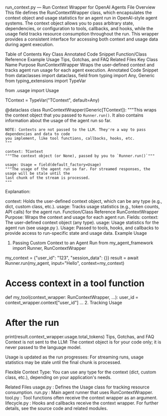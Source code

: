 run_context.py — Run Context Wrapper for OpenAI Agents
File Overview
This file defines the RunContextWrapper class, which encapsulates the context object and usage statistics for an agent run in OpenAI-style agent systems. The context object allows you to pass arbitrary state, dependencies, or configuration to tools, callbacks, and hooks, while the usage field tracks resource consumption throughout the run. This wrapper provides a consistent interface for accessing both context and usage data during agent execution.

Table of Contents
Key Class
Annotated Code Snippet
Function/Class Reference
Example Usage
Tips, Gotchas, and FAQ
Related Files
Key Class
Name	Purpose
RunContextWrapper	Wraps the user-defined context and tracks agent run usage for each agent execution.
Annotated Code Snippet
from dataclasses import dataclass, field
from typing import Any, Generic
from typing_extensions import TypeVar

from .usage import Usage

TContext = TypeVar("TContext", default=Any)

@dataclass
class RunContextWrapper(Generic[TContext]):
    """This wraps the context object that you passed to `Runner.run()`. It also contains
    information about the usage of the agent run so far.

    NOTE: Contexts are not passed to the LLM. They're a way to pass dependencies and data to code
    you implement, like tool functions, callbacks, hooks, etc.
    """

    context: TContext
    """The context object (or None), passed by you to `Runner.run()`"""

    usage: Usage = field(default_factory=Usage)
    """The usage of the agent run so far. For streamed responses, the usage will be stale until the
    last chunk of the stream is processed.
    """
Explanation:

context: Holds the user-defined context object, which can be any type (e.g., dict, custom class, etc.).
usage: Tracks usage statistics (e.g., token counts, API calls) for the agent run.
Function/Class Reference
RunContextWrapper
Purpose: Wraps the context and usage for each agent run.
Fields:
context: The user-defined context object (any type).
usage: Usage statistics for the agent run (see 
usage.py
).
Usage: Passed to tools, hooks, and callbacks to provide access to run-specific state and usage data.
Example Usage
1. Passing Custom Context to an Agent Run
from my_agent_framework import Runner, RunContextWrapper

my_context = {"user_id": "123", "session_data": {}}
result = await Runner.run(my_agent, input="Hello", context=my_context)

# Access context in a tool function
def my_tool(context_wrapper: RunContextWrapper, ...):
    user_id = context_wrapper.context["user_id"]
    ...
2. Tracking Usage
# After the run
print(result.context_wrapper.usage.total_tokens)
Tips, Gotchas, and FAQ
Context is not sent to the LLM:
The context object is for your code only; it is never passed to the language model.

Usage is updated as the run progresses:
For streaming runs, usage statistics may be stale until the final chunk is processed.

Flexible Context Type:
You can use any type for the context (dict, custom class, etc.), depending on your application's needs.

Related Files
usage.py
: Defines the Usage class for tracking resource consumption.
run.py
: Main agent runner that uses RunContextWrapper.
tool.py
: Tool functions often receive the context wrapper as an argument.
lifecycle.py
: Hooks and callbacks receive the context wrapper.
For further details, see the source code and related modules.